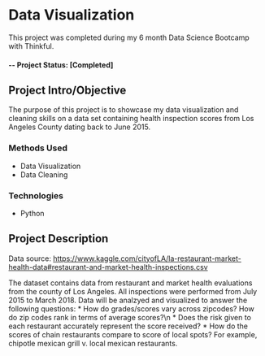 # Data Visualization
This project was completed during my 6 month Data Science Bootcamp with Thinkful.  

#### -- Project Status: [Completed]

## Project Intro/Objective
The purpose of this project is to showcase my data visualization and cleaning skills on a data set containing health inspection scores from Los Angeles County dating back to June 2015.  

### Methods Used
* Data Visualization
* Data Cleaning


### Technologies
* Python 

## Project Description

Data source: https://www.kaggle.com/cityofLA/la-restaurant-market-health-data#restaurant-and-market-health-inspections.csv

The dataset contains data from restaurant and market health evaluations from the county of Los Angeles. All inspections were performed from July 2015 to March 2018. Data will be analzyed and visualized to answer the following questions:
    * How do grades/scores vary across zipcodes? How do zip codes rank in terms of average scores?\n
    * Does the risk given to each restaurant accurately represent the score received?
    * How do the scores of chain restaurants compare to score of local spots? For example, chipotle mexican grill v. local      mexican restaurants.
